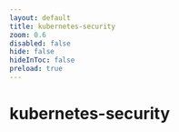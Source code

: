 ```yaml
---
layout: default 
title: kubernetes-security  
zoom: 0.6   
disabled: false 
hide: false 
hideInToc: false    
preload: true   
---
```



# kubernetes-security   
